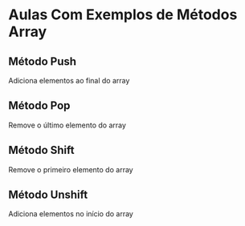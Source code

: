 # Aulas Com Exemplos de Métodos Array

## Método Push

Adiciona elementos ao final do array

## Método Pop

Remove o último elemento do array

## Método Shift

Remove o primeiro elemento do array

## Método Unshift

Adiciona elementos no início do array
